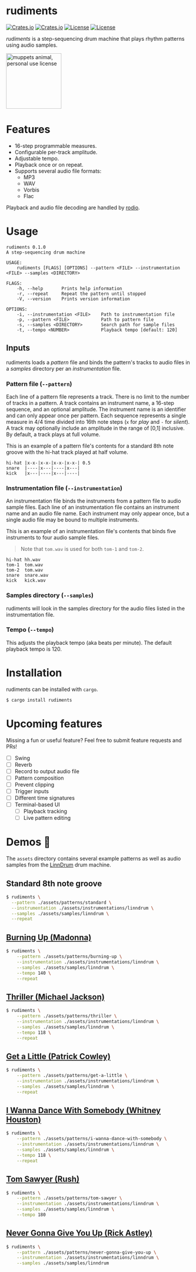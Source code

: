 # rudiments

[![Crates.io](https://img.shields.io/crates/v/rudiments?style=flat-square)](https://crates.io/crates/rudiments)
[![Crates.io](https://img.shields.io/crates/d/rudiments?style=flat-square)](https://crates.io/crates/rudiments)
[![License](https://img.shields.io/badge/license-Apache%202.0-blue?style=flat-square)](https://github.com/jonasrmichel/rudiments/blob/master/LICENSE-APACHE)
[![License](https://img.shields.io/badge/license-MIT-blue?style=flat-square)](https://github.com/jonasrmichel/rudiments/blob/master/LICENSE-MIT)

*rudiments* is a step-sequencing drum machine that plays rhythm patterns using
audio samples.

<img src="https://github.com/jonasrmichel/rudiments/raw/master/assets/images/animal.png" alt="muppets animal, personal use license" width="150">

# Features

- 16-step programmable measures.
- Configurable per-track amplitude.
- Adjustable tempo.
- Playback once or on repeat.
- Supports several audio file formats:
    - MP3
    - WAV
    - Vorbis
    - Flac

Playback and audio file decoding are handled by [rodio](https://github.com/RustAudio/rodio).

# Usage

```text
rudiments 0.1.0
A step-sequencing drum machine

USAGE:
    rudiments [FLAGS] [OPTIONS] --pattern <FILE> --instrumentation <FILE> --samples <DIRECTORY>

FLAGS:
    -h, --help       Prints help information
    -r, --repeat     Repeat the pattern until stopped
    -V, --version    Prints version information

OPTIONS:
    -i, --instrumentation <FILE>    Path to instrumentation file
    -p, --pattern <FILE>            Path to pattern file
    -s, --samples <DIRECTORY>       Search path for sample files
    -t, --tempo <NUMBER>            Playback tempo [default: 120]
```

## Inputs

rudiments loads a *pattern* file and binds the pattern's tracks to audio files 
in a *samples* directory per an *instrumentation* file.

### Pattern file (`--pattern`)

Each line of a pattern file represents a track. There is no limit to the number
of tracks in a pattern. A track contains an instrument name, a 16-step sequence,
and an optional amplitude. The instrument name is an identifier and can only
appear once per pattern. Each sequence represents a single measure in 4/4 time
divided into 16th note steps (`x` for *play* and `-` for *silent*).
A track may optionally include an amplitude in the range of [0,1] inclusive.
By default, a track plays at full volume.

This is an example of a pattern file's contents for a standard 8th note groove
with the hi-hat track played at half volume.

```text
hi-hat |x-x-|x-x-|x-x-|x-x-| 0.5
snare  |----|x---|----|x---|
kick   |x---|----|x---|----|
```

### Instrumentation file (`--instrumentation`)

An instrumentation file binds the instruments from a pattern file to audio
sample files. Each line of an instrumentation file contains an instrument name
and an audio file name. Each instrument may only appear once, but a single
audio file may be bound to multiple instruments.

This is an example of an instrumentation file's contents that binds five
instruments to four audio sample files. 

> Note that `tom.wav` is used for both `tom-1` and `tom-2`.

```text
hi-hat hh.wav
tom-1  tom.wav
tom-2  tom.wav
snare  snare.wav
kick   kick.wav
```

### Samples directory (`--samples`)

rudiments will look in the samples directory for the audio files listed in the 
instrumentation file.

### Tempo (`--tempo`)

This adjusts the playback tempo (aka beats per minute). The default playback 
tempo is 120.

# Installation

rudiments can be installed with `cargo`.

```bash
$ cargo install rudiments
```

# Upcoming features

Missing a fun or useful feature? Feel free to submit feature requests and PRs!

- [ ] Swing
- [ ] Reverb
- [ ] Record to output audio file
- [ ] Pattern composition
- [ ] Prevent clipping
- [ ] Trigger inputs
- [ ] Different time signatures
- [ ] Terminal-based UI
    - [ ] Playback tracking
    - [ ] Live pattern editing

# Demos :drum:

The `assets` directory contains several example patterns as well as audio samples
from the [LinnDrum](https://en.wikipedia.org/wiki/LinnDrum) drum machine.

## Standard 8th note groove

```bash
$ rudiments \
  --pattern ./assets/patterns/standard \
  --instrumentation ./assets/instrumentations/linndrum \
  --samples ./assets/samples/linndrum \
  --repeat
```

## [Burning Up (Madonna)](https://www.youtube.com/watch?v=pufec0Hps00)

```bash
$ rudiments \
    --pattern ./assets/patterns/burning-up \
    --instrumentation ./assets/instrumentations/linndrum \
    --samples ./assets/samples/linndrum \
    --tempo 140 \
    --repeat
```

## [Thriller (Michael Jackson)](https://www.youtube.com/watch?v=sOnqjkJTMaA)

```bash
$ rudiments \
    --pattern ./assets/patterns/thriller \
    --instrumentation ./assets/instrumentations/linndrum \
    --samples ./assets/samples/linndrum \
    --tempo 118 \
    --repeat
```

## [Get a Little (Patrick Cowley)](https://www.youtube.com/watch?v=meZK5GlLy98)

```bash
$ rudiments \
    --pattern ./assets/patterns/get-a-little \
    --instrumentation ./assets/instrumentations/linndrum \
    --samples ./assets/samples/linndrum \
    --repeat
```

## [I Wanna Dance With Somebody (Whitney Houston)](https://www.youtube.com/watch?v=eH3giaIzONA)

```bash
$ rudiments \
    --pattern ./assets/patterns/i-wanna-dance-with-somebody \
    --instrumentation ./assets/instrumentations/linndrum \
    --samples ./assets/samples/linndrum \
    --tempo 118 \
    --repeat
```

## [Tom Sawyer (Rush)](https://www.youtube.com/watch?v=auLBLk4ibAk)

```bash
$ rudiments \
    --pattern ./assets/patterns/tom-sawyer \
    --instrumentation ./assets/instrumentations/linndrum \
    --samples ./assets/samples/linndrum \
    --tempo 180
```

## [Never Gonna Give You Up (Rick Astley)](https://www.youtube.com/watch?v=dQw4w9WgXcQ)

```bash
$ rudiments \
    --pattern ./assets/patterns/never-gonna-give-you-up \
    --instrumentation ./assets/instrumentations/linndrum \
    --samples ./assets/samples/linndrum
```
